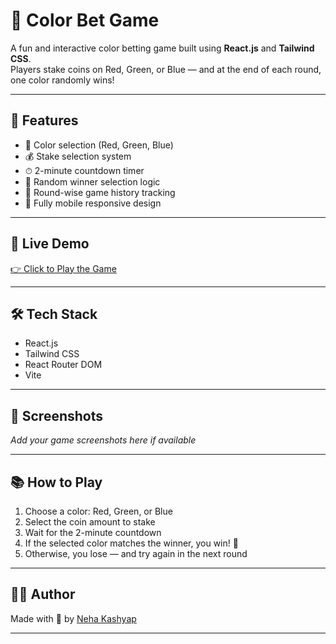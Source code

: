 # 🎨 Color Bet Game

A fun and interactive color betting game built using **React.js** and **Tailwind CSS**.  
Players stake coins on Red, Green, or Blue — and at the end of each round, one color randomly wins!

---

## 🚀 Features

- 🎯 Color selection (Red, Green, Blue)
- 💰 Stake selection system
- ⏱ 2-minute countdown timer
- 🥇 Random winner selection logic
- 🧾 Round-wise game history tracking
- 📱 Fully mobile responsive design

---

## 🔗 Live Demo

[👉 Click to Play the Game](https://your-netlify-link.netlify.app)

---

## 🛠 Tech Stack

- React.js
- Tailwind CSS
- React Router DOM
- Vite

---

## 📸 Screenshots

_Add your game screenshots here if available_

---

## 📚 How to Play

1. Choose a color: Red, Green, or Blue  
2. Select the coin amount to stake  
3. Wait for the 2-minute countdown  
4. If the selected color matches the winner, you win! 🎉  
5. Otherwise, you lose — and try again in the next round

---

## 🧑‍💻 Author

Made with 💙 by [Neha Kashyap](https://www.linkedin.com/in/neha-kashyap-999930275)

---
